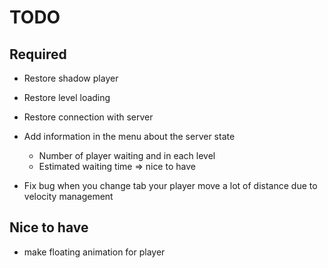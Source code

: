 # TODO

## Required

- Restore shadow player
- Restore level loading
- Restore connection with server
- Add information in the menu about the server state
  - Number of player waiting and in each level
  - Estimated waiting time => nice to have

- Fix bug when you change tab your player move a lot of distance due to velocity management

## Nice to have

- make floating animation for player
